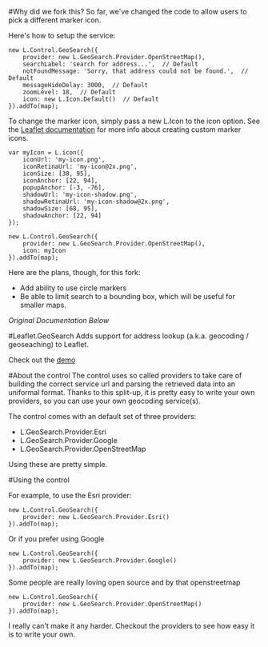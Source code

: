 #Why did we fork this?
So far, we've changed the code to allow users to pick a different marker icon.

Here's how to setup the service:

````
new L.Control.GeoSearch({
	provider: new L.GeoSearch.Provider.OpenStreetMap(),
	searchLabel: 'search for address...',  // Default
	notFoundMessage: 'Sorry, that address could not be found.',  // Default
	messageHideDelay: 3000,  // Default
	zoomLevel: 18,  // Default
	icon: new L.Icon.Default()  // Default
}).addTo(map);
````

To change the marker icon, simply pass a new L.Icon to the icon option. See the [Leaflet documentation](http://leafletjs.com/reference.html#icon) for more info about creating custom marker icons.

````
var myIcon = L.icon({
    iconUrl: 'my-icon.png',
    iconRetinaUrl: 'my-icon@2x.png',
    iconSize: [38, 95],
    iconAnchor: [22, 94],
    popupAnchor: [-3, -76],
    shadowUrl: 'my-icon-shadow.png',
    shadowRetinaUrl: 'my-icon-shadow@2x.png',
    shadowSize: [68, 95],
    shadowAnchor: [22, 94]
});

new L.Control.GeoSearch({
	provider: new L.GeoSearch.Provider.OpenStreetMap(),
	icon: myIcon
}).addTo(map);
````

Here are the plans, though, for this fork:
  - Add ability to use circle markers
  - Be able to limit search to a bounding box, which will be useful for smaller maps.

*Original Documentation Below*

#Leaflet.GeoSearch
Adds support for address lookup (a.k.a. geocoding / geoseaching) to Leaflet.

Check out the [demo](http://smeijer.github.com/GeoSearch/)

#About the control
The control uses so called providers to take care of building the correct service url and parsing the retrieved data into an uniformal format. Thanks to this split-up, it is pretty easy to write your own providers, so you can use your own geocoding service(s).

The control comes with an default set of three providers:

  - L.GeoSearch.Provider.Esri
  - L.GeoSearch.Provider.Google
  - L.GeoSearch.Provider.OpenStreetMap

Using these are pretty simple.

#Using the control

For example, to use the Esri provider:

````
new L.Control.GeoSearch({
    provider: new L.GeoSearch.Provider.Esri()
}).addTo(map);
````

Or if you prefer using Google

````
new L.Control.GeoSearch({
    provider: new L.GeoSearch.Provider.Google()
}).addTo(map);
````

Some people are really loving open source and by that openstreetmap

````
new L.Control.GeoSearch({
    provider: new L.GeoSearch.Provider.OpenStreetMap()
}).addTo(map);
````

I really can't make it any harder. Checkout the providers to see how easy it is to write your own.